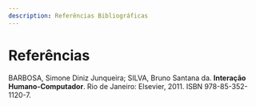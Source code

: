 ```yaml
---
description: Referências Bibliográficas
---
```


# Referências

BARBOSA, Simone Diniz Junqueira; SILVA, Bruno Santana da. **Interação Humano-Computador**. Rio de Janeiro: Elsevier, 2011. ISBN 978-85-352-1120-7.


